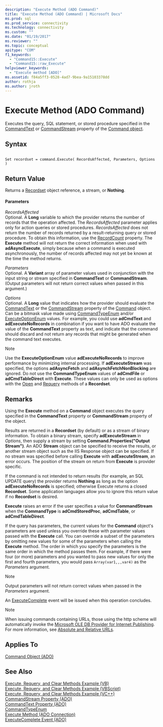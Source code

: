 ```yaml
---
description: "Execute Method (ADO Command)"
title: "Execute Method (ADO Command) | Microsoft Docs"
ms.prod: sql
ms.prod_service: connectivity
ms.technology: connectivity
ms.custom: ""
ms.date: "01/19/2017"
ms.reviewer: ""
ms.topic: conceptual
apitype: "COM"
f1_keywords: 
  - "Command15::Execute"
  - "Command15::raw_Execute"
helpviewer_keywords: 
  - "Execute method [ADO]"
ms.assetid: f84a5ff3-0528-4ad7-9bea-9a15103378dd
author: rothja
ms.author: jroth
---
```

# Execute Method (ADO Command)
Executes the query, SQL statement, or stored procedure specified in the [CommandText](../../../ado/reference/ado-api/commandtext-property-ado.md) or [CommandStream](../../../ado/reference/ado-api/commandstream-property-ado.md) property of the [Command object](../../../ado/reference/ado-api/command-object-ado.md).  
  
## Syntax  
  
```  
  
Set recordset = command.Execute( RecordsAffected, Parameters, Options )  
```  
  
## Return Value  
 Returns a [Recordset](../../../ado/reference/ado-api/recordset-object-ado.md) object reference, a stream, or **Nothing**.  
  
#### Parameters  
 *RecordsAffected*  
 Optional. A **Long** variable to which the provider returns the number of records that the operation affected. The *RecordsAffected* parameter applies only for action queries or stored procedures. *RecordsAffected* does not return the number of records returned by a result-returning query or stored procedure. To obtain this information, use the [RecordCount](../../../ado/reference/ado-api/recordcount-property-ado.md) property. The **Execute** method will not return the correct information when used with **adAsyncExecute**, simply because when a command is executed asynchronously, the number of records affected may not yet be known at the time the method returns.  
  
 *Parameters*  
 Optional. A **Variant** array of parameter values used in conjunction with the input string or stream specified in **CommandText** or **CommandStream**. (Output parameters will not return correct values when passed in this argument.)  
  
 *Options*  
 Optional. A **Long** value that indicates how the provider should evaluate the [CommandText](../../../ado/reference/ado-api/commandtext-property-ado.md) or the [CommandStream](../../../ado/reference/ado-api/commandstream-property-ado.md) property of the [Command](../../../ado/reference/ado-api/command-object-ado.md) object. Can be a bitmask value made using [CommandTypeEnum](../../../ado/reference/ado-api/commandtypeenum.md) and/or [ExecuteOptionEnum](../../../ado/reference/ado-api/executeoptionenum.md) values. For example, you could use **adCmdText** and **adExecuteNoRecords** in combination if you want to have ADO evaluate the value of the **CommandText** property as text, and indicate that the command should discard and not return any records that might be generated when the command text executes.  
  
> [!NOTE]
>  Use the **ExecuteOptionEnum** value **adExecuteNoRecords** to improve performance by minimizing internal processing. If **adExecuteStream** was specified, the options **adAsyncFetch** and **adAsynchFetchNonBlocking** are ignored. Do not use the **CommandTypeEnum** values of **adCmdFile** or **adCmdTableDirect** with **Execute**. These values can only be used as options with the [Open](../../../ado/reference/ado-api/open-method-ado-recordset.md) and [Requery](../../../ado/reference/ado-api/requery-method.md) methods of a **Recordset**.  
  
## Remarks  
 Using the **Execute** method on a **Command** object executes the query specified in the **CommandText** property or **CommandStream** property of the object.  
  
 Results are returned in a **Recordset** (by default) or as a stream of binary information. To obtain a binary stream, specify **adExecuteStream** in *Options*, then supply a stream by setting **Command.Properties("Output Stream")**. An ADO **Stream** object can be specified to receive the results, or another stream object such as the IIS Response object can be specified. If no stream was specified before calling **Execute** with **adExecuteStream**, an error occurs. The position of the stream on return from **Execute** is provider specific.  
  
 If the command is not intended to return results (for example, an SQL UPDATE query) the provider returns **Nothing** as long as the option **adExecuteNoRecords** is specified; otherwise Execute returns a closed **Recordset**. Some application languages allow you to ignore this return value if no **Recordset** is desired.  
  
 **Execute** raises an error if the user specifies a value for **CommandStream** when the **CommandType** is **adCmdStoredProc**, **adCmdTable**, or **adCmdTableDirect**.  
  
 If the query has parameters, the current values for the **Command** object's parameters are used unless you override these with parameter values passed with the **Execute** call. You can override a subset of the parameters by omitting new values for some of the parameters when calling the **Execute** method. The order in which you specify the parameters is the same order in which the method passes them. For example, if there were four (or more) parameters and you wanted to pass new values for only the first and fourth parameters, you would pass `Array(var1,,,var4)` as the *Parameters* argument.  
  
> [!NOTE]
>  Output parameters will not return correct values when passed in the *Parameters* argument.  
  
 An [ExecuteComplete](../../../ado/reference/ado-api/executecomplete-event-ado.md) event will be issued when this operation concludes.  
  
> [!NOTE]
>  When issuing commands containing URLs, those using the http scheme will automatically invoke the [Microsoft OLE DB Provider for Internet Publishing](../../../ado/guide/appendixes/microsoft-ole-db-provider-for-internet-publishing.md). For more information, see [Absolute and Relative URLs](../../../ado/guide/data/absolute-and-relative-urls.md).  
  
## Applies To  
 [Command Object (ADO)](../../../ado/reference/ado-api/command-object-ado.md)  
  
## See Also  
 [Execute, Requery, and Clear Methods Example (VB)](../../../ado/reference/ado-api/execute-requery-and-clear-methods-example-vb.md)   
 [Execute, Requery, and Clear Methods Example (VBScript)](../../../ado/reference/ado-api/execute-requery-and-clear-methods-example-vbscript.md)   
 [Execute, Requery, and Clear Methods Example (VC++)](../../../ado/reference/ado-api/execute-requery-and-clear-methods-example-vc.md)   
 [CommandStream Property (ADO)](../../../ado/reference/ado-api/commandstream-property-ado.md)   
 [CommandText Property (ADO)](../../../ado/reference/ado-api/commandtext-property-ado.md)   
 [CommandTypeEnum](../../../ado/reference/ado-api/commandtypeenum.md)   
 [Execute Method (ADO Connection)](../../../ado/reference/ado-api/execute-method-ado-connection.md)   
 [ExecuteComplete Event (ADO)](../../../ado/reference/ado-api/executecomplete-event-ado.md)
